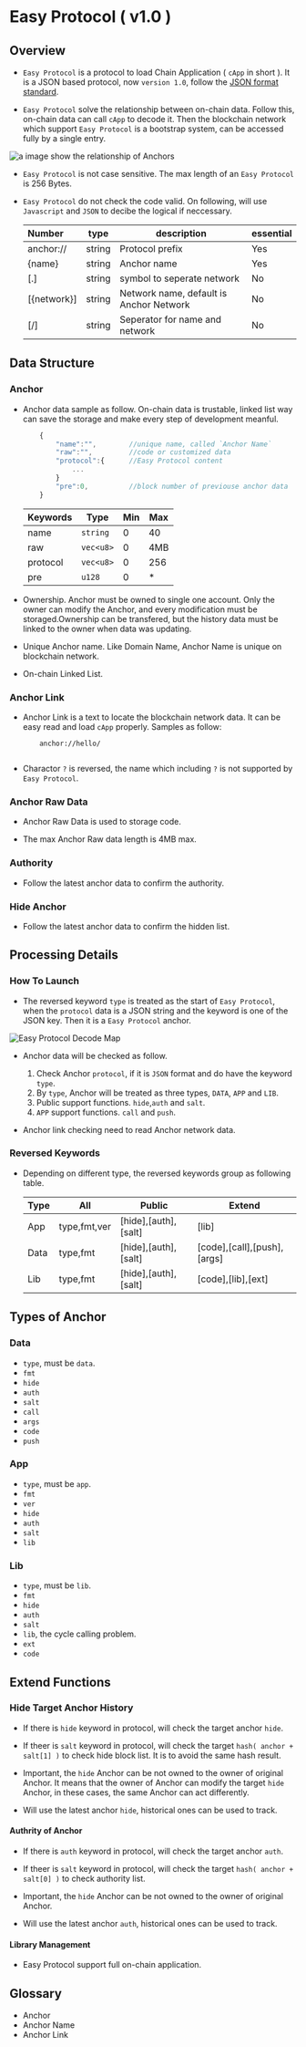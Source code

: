 # Easy Protocol ( v1.0 )

## Overview

- `Easy Protocol` is a protocol to load Chain Application ( `cApp` in short ). It is a JSON based protocol, now `version 1.0`, follow the [JSON format standard](http://json.org).

- `Easy Protocol` solve the relationship between on-chain data. Follow this, on-chain data can call `cApp` to decode it. Then the blockchain network which support `Easy Protocol` is a bootstrap system, can be accessed fully by a single entry.

![a image show the relationship of Anchors]()

- `Easy Protocol` is not case sensitive. The max length of an `Easy Protocol` is 256 Bytes.

- `Easy Protocol` do not check the code valid. On following, will use `Javascript` and `JSON` to decibe the logical if neccessary.

    | Number | type | description |essential |
    | :----- | ----------- | ------------- | ------------- |
    | anchor:// | string | Protocol prefix | Yes |
    | {name} | string | Anchor name | Yes |
    | [.] | string | symbol to seperate network | No |
    | [{network}] | string | Network name, default is Anchor Network | No |
    | [/] | string | Seperator for name and network | No |

## Data Structure

### Anchor

- Anchor data sample as follow. On-chain data is trustable, linked list way can save the storage and make every step of development meanful.

    ```Javascript
        {
            "name":"",        //unique name, called `Anchor Name`
            "raw":"",         //code or customized data
            "protocol":{      //Easy Protocol content
                ...
            }
            "pre":0,          //block number of previouse anchor data
        }
    ```

    | Keywords | Type | Min | Max |
    | ------ | ----------- |----------- |----------- |
    | name | `string` | 0 | 40 |
    | raw | `vec<u8>` | 0 | 4MB|
    | protocol | `vec<u8>` | 0 | 256 |
    | pre | `u128` |0 | * |

- Ownership. Anchor must be owned to single one account. Only the owner can modify the Anchor, and every modification must be storaged.Ownership can be transfered, but the history data must be linked to the owner when data was updating.

- Unique Anchor name. Like Domain Name, Anchor Name is unique on blockchain network.

- On-chain Linked List.

### Anchor Link

- Anchor Link is a text to locate the blockchain network data. It can be easy read and load `cApp` properly. Samples as follow:

    ```TEXT
        anchor://hello/
        
    ```

- Charactor `?` is reversed, the name which including `?` is not supported by `Easy Protocol`.

### Anchor Raw Data

- Anchor Raw Data is used to storage code.

- The max Anchor Raw data length is 4MB max.

### Authority

- Follow the latest anchor data to confirm the authority.

### Hide Anchor

- Follow the latest anchor data to confirm the hidden list.

## Processing Details

### How To Launch

- The reversed keyword `type` is treated as the start of `Easy Protocol`, when the `protocol` data is a JSON string and the keyword is one of the JSON key. Then it is a `Easy Protocol` anchor.

![Easy Protocol Decode Map](../images/on_chain_linked_list.png)

- Anchor data will be checked as follow.

    1. Check Anchor `protocol`, if it is `JSON` format and do have the keyword `type`.
    2. By `type`, Anchor will be treated as three types, `DATA`, `APP` and `LIB`.
    3. Public support functions. `hide`,`auth` and `salt`.
    4. `APP` support functions. `call` and `push`.

- Anchor link checking need to read Anchor network data.

### Reversed Keywords

- Depending on different type, the reversed keywords group as following table.

    | Type | All | Public | Extend |
    | ------ | ----------- |----------- |----------- |
    | App | type,fmt,ver| [hide],[auth],[salt] | [lib] |
    | Data | type,fmt|[hide],[auth],[salt]|[code],[call],[push],[args]|
    | Lib | type,fmt | [hide],[auth],[salt]| [code],[lib],[ext] |

## Types of Anchor

### Data

- `type`, must be `data`.
- `fmt`
- `hide`
- `auth`
- `salt`
- `call`
- `args`
- `code`
- `push`

### App

- `type`, must be `app`.
- `fmt`
- `ver`
- `hide`
- `auth`
- `salt`
- `lib`

### Lib

- `type`, must be `lib`.
- `fmt`
- `hide`
- `auth`
- `salt`
- `lib`, the cycle calling problem.
- `ext`
- `code`

## Extend Functions

### Hide Target Anchor History

- If there is `hide` keyword in protocol, will check the target anchor `hide`.

- If theer is `salt` keyword in protocol, will check the target `hash( anchor + salt[1] )` to check hide block list. It is to avoid the same hash result.

- Important, the `hide` Anchor can be not owned to the owner of original Anchor. It means that the owner of Anchor can modify the target `hide` Anchor, in these cases, the same Anchor can act differently.

- Will use the latest anchor `hide`, historical ones can be used to track.

#### Authrity of Anchor

- If there is `auth` keyword in protocol, will check the target anchor `auth`.

- If theer is `salt` keyword in protocol, will check the target `hash( anchor + salt[0] )` to check authority list.

- Important, the `hide` Anchor can be not owned to the owner of original Anchor.

- Will use the latest anchor `auth`, historical ones can be used to track.

#### Library Management

- Easy Protocol support full on-chain application.

## Glossary

- Anchor
- Anchor Name
- Anchor Link
